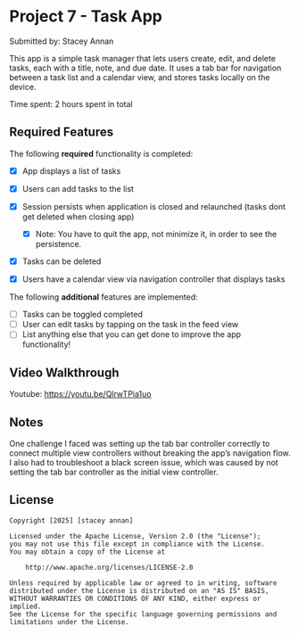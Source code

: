 # Project 7 - Task App

Submitted by: Stacey Annan

This app is a simple task manager that lets users create, edit, and delete tasks, each with a title, note, and due date. It uses a tab bar for navigation between a task list and a calendar view, and stores tasks locally on the device.

Time spent: 2 hours spent in total

## Required Features

The following **required** functionality is completed:

- [X] App displays a list of tasks
- [X] Users can add tasks to the list
- [X] Session persists when application is closed and relaunched (tasks dont get deleted when closing app) 
  - [X] Note: You have to quit the app, not minimize it, in order to see the persistence.
- [X] Tasks can be deleted
- [X] Users have a calendar view via navigation controller that displays tasks	


The following **additional** features are implemented:

- [ ] Tasks can be toggled completed
- [ ] User can edit tasks by tapping on the task in the feed view
- [ ] List anything else that you can get done to improve the app functionality!

## Video Walkthrough

Youtube: https://youtu.be/QlrwTPia1uo

## Notes

One challenge I faced was setting up the tab bar controller correctly to connect multiple view controllers without breaking the app’s navigation flow. I also had to troubleshoot a black screen issue, which was caused by not setting the tab bar controller as the initial view controller.
## License

    Copyright [2025] [stacey annan]

    Licensed under the Apache License, Version 2.0 (the "License");
    you may not use this file except in compliance with the License.
    You may obtain a copy of the License at

        http://www.apache.org/licenses/LICENSE-2.0

    Unless required by applicable law or agreed to in writing, software
    distributed under the License is distributed on an "AS IS" BASIS,
    WITHOUT WARRANTIES OR CONDITIONS OF ANY KIND, either express or implied.
    See the License for the specific language governing permissions and
    limitations under the License.
